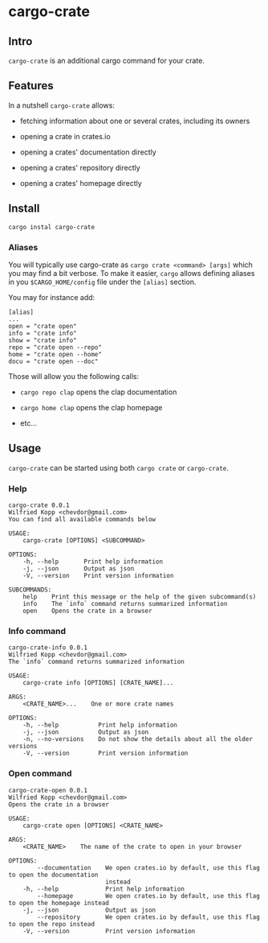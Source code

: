 # cargo-crate

## Intro

`cargo-crate` is an additional cargo command for your crate.

## Features

In a nutshell `cargo-crate` allows:

-   fetching information about one or several crates, including its owners

-   opening a crate in crates.io

-   opening a crates' documentation directly

-   opening a crates' repository directly

-   opening a crates' homepage directly

## Install

    cargo instal cargo-crate

### Aliases

You will typically use cargo-crate as `cargo crate <command> [args]` which you may find a bit verbose.
To make it easier, `cargo` allows defining aliases in you `$CARGO_HOME/config` file under the `[alias]` section.

You may for instance add:

    [alias]
    ...
    open = "crate open"
    info = "crate info"
    show = "crate info"
    repo = "crate open --repo"
    home = "crate open --home"
    docu = "crate open --doc"

Those will allow you the following calls:

-   `cargo repo clap` opens the clap documentation

-   `cargo home clap` opens the clap homepage

-   etc…​

## Usage

`cargo-crate` can be started using both `cargo crate` or `cargo-crate`.

### Help

    cargo-crate 0.0.1
    Wilfried Kopp <chevdor@gmail.com>
    You can find all available commands below

    USAGE:
        cargo-crate [OPTIONS] <SUBCOMMAND>

    OPTIONS:
        -h, --help       Print help information
        -j, --json       Output as json
        -V, --version    Print version information

    SUBCOMMANDS:
        help    Print this message or the help of the given subcommand(s)
        info    The `info` command returns summarized information
        open    Opens the crate in a browser

### Info command

    cargo-crate-info 0.0.1
    Wilfried Kopp <chevdor@gmail.com>
    The `info` command returns summarized information

    USAGE:
        cargo-crate info [OPTIONS] [CRATE_NAME]...

    ARGS:
        <CRATE_NAME>...    One or more crate names

    OPTIONS:
        -h, --help           Print help information
        -j, --json           Output as json
        -n, --no-versions    Do not show the details about all the older versions
        -V, --version        Print version information

### Open command

    cargo-crate-open 0.0.1
    Wilfried Kopp <chevdor@gmail.com>
    Opens the crate in a browser

    USAGE:
        cargo-crate open [OPTIONS] <CRATE_NAME>

    ARGS:
        <CRATE_NAME>    The name of the crate to open in your browser

    OPTIONS:
            --documentation    We open crates.io by default, use this flag to open the documentation
                               instead
        -h, --help             Print help information
            --homepage         We open crates.io by default, use this flag to open the homepage instead
        -j, --json             Output as json
            --repository       We open crates.io by default, use this flag to open the repo instead
        -V, --version          Print version information
